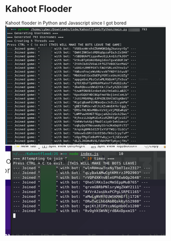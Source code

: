 <p align="center">
  <h1>Kahoot Flooder</h1>
  Kahoot flooder in Python and Javascript since I got bored
  <img src="https://raw.githubusercontent.com/Daybreak-keks/KahootFlooder/main/imgs/i.png" alt="Javascript Version">
  <img src="https://raw.githubusercontent.com/Daybreak-keks/KahootFlooder/main/imgs/x.png" alt="Python Version">
</p>

